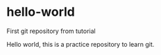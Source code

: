 # hello-world
First git repository from tutorial

Hello world, this is a practice repository to learn git.
